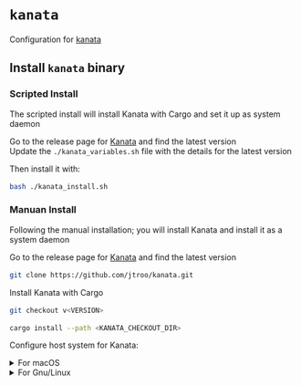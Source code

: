 # `kanata`

Configuration for [kanata](https://github.com/jtroo/kanata)

## Install `kanata` binary

### Scripted Install

The scripted install will install Kanata with Cargo and set it up as system daemon

Go to the release page for [Kanata](https://github.com/jtroo/kanata/releases) and find the latest version  
Update the `./kanata_variables.sh` file with the details for the latest version

Then install it with:
``` bash
bash ./kanata_install.sh
```

### Manuan Install

Following the manual installation; you will install Kanata and install it as a system daemon

Go to the release page for [Kanata](https://github.com/jtroo/kanata/releases) and find the latest version

``` bash
git clone https://github.com/jtroo/kanata.git
```

Install Kanata with Cargo
``` bash
git checkout v<VERSION>
```

``` bash
cargo install --path <KANATA_CHECKOUT_DIR>
```

Configure host system for Kanata:
<details>
  <summary>For macOS</summary>

  #### Install Karabiner DriverKit

  Download and install the [`Karabiner-DriverKit-VirtualHIDDevice Driver`](https://github.com/pqrs-org/Karabiner-DriverKit-VirtualHIDDevice) that is specified for the Kanata version

  Activate it:
  ``` bash
  /Applications/.Karabiner-VirtualHIDDevice-Manager.app/Contents/MacOS/Karabiner-VirtualHIDDevice-Manager activate
  ```

  Launch the daemon:
  ``` bash
    sudo '/Library/Application Support/org.pqrs/Karabiner-DriverKit-VirtualHIDDevice/Applications/Karabiner-VirtualHIDDevice-Daemon.app/Contents/MacOS/Karabiner-VirtualHIDDevice-Daemon'
  ```

  Verify that `.Karabiner-VirtualHIDDevice-Manager` has been activated  
  Under: Settings > General > Login Items & Extensions  
  Check that `.Karabiner-VirtualHIDDevice-Manager` is listed under `Extensions` and that it is activated  
  - If it is not listed there, the `.Karabiner-VirtualHIDDevice-Manager` driver must be uninstalled and installed again.  
    It may be necessary to reboot between uninstall and install, to trigger the prompt that allows `.Karabiner-VirtualHIDDevice-Manager` in `System Settings`  
  <p align="center">
    <img width="450" alt="Login Items & Extensions 1" src="./doc/login_items_and_extensions_1.png" style="vertical-align: middle;" />
    <img width="450" alt="Login Items & Extensions 2" src="./doc/login_items_and_extensions_2.png" style="vertical-align: middle;" />
  </p>

  To uninstall it:
  ``` bash
  bash '/Library/Application Support/org.pqrs/Karabiner-DriverKit-VirtualHIDDevice/scripts/uninstall/deactivate_driver.sh'
  sudo bash '/Library/Application Support/org.pqrs/Karabiner-DriverKit-VirtualHIDDevice/scripts/uninstall/remove_files.sh'
  sudo killall Karabiner-VirtualHIDDevice-Daemon
  ```

  Allow Kanata in macOS's TCC (Transparency, Consent and Control)  
  Under: Settings > Privacy and Security > Input Monitoring  
  Add the Kanata binary (from `~/.cargo/bin/kanata`) to allow it to run as a launch daemon  
  - If this is an update from a previous version, the Kanata binary must be removed and added again
  <p align="center">
    <img width="450" alt="Input Monitoring" src="./doc/input_monitoring.png" style="vertical-align: middle;" />  
  </p>

  Now is a good time to test if everything works correctly:  
  While the daemon is running, open a new terminal window and run:
  ``` bash
  sudo kanata --cfg $XDG_CONFIG_HOME/kanata/kanata.kbd
  ```
  If it doen't work, fix it before continuing

  <br/>
  <br/>

  #### Run Kanata on startup

  Define shell variables (paste these in the shell)
  ``` bash
  KANATA_BIN_PATH="$HOME/.cargo/bin/kanata"
  KANATA_CONFIG_PATH="$XDG_CONFIG_HOME/kanata/kanata.kbd"
  KANATA_SUDOERS_FILE="/etc/sudoers.d/kanata"
  KANATA_PLIST_FILE="/Library/LaunchDaemons/com.jtroo.kanata.plist"
  KARABINER_DAEMON_PLIST_FILE="/Library/LaunchDaemons/com.pqrs-org.karabiner-vhiddaemon.plist"
  KARABINER_MANAGER_PLIST_FILE="/Library/LaunchDaemons/com.pqrs-org.karabiner-vhidmanager.plist"
  ```

  Create a sudoers file entry for kanata
  ``` bash
  echo "$(whoami) ALL=(ALL) NOPASSWD: $KANATA_BIN_PATH" | sudo tee "$KANATA_SUDOERS_FILE"
  ```

  Create plist files for the LaunchDaemons
  ``` bash
  cat <<EOF | sudo tee "$KANATA_PLIST_FILE" >/dev/null
  <?xml version="1.0" encoding="UTF-8"?>
  <!DOCTYPE plist PUBLIC "-//Apple//DTD PLIST 1.0//EN" "http://www.apple.com/DTDs/PropertyList-1.0.dtd">
  <plist version="1.0">
  <dict>
      <key>Label</key>
      <string>com.jtroo.kanata</string>

      <key>ProgramArguments</key>
      <array>
          <string>$KANATA_BIN_PATH</string>
          <string>-c</string>
          <string>$KANATA_CONFIG_PATH</string>
          <string>-n</string>
      </array>

      <key>RunAtLoad</key>
      <true/>

      <key>KeepAlive</key>
      <true/>

      <key>StandardOutPath</key>
      <string>/Library/Logs/Kanata/kanata.out.log</string>

      <key>StandardErrorPath</key>
      <string>/Library/Logs/Kanata/kanata.err.log</string>
  </dict>
  </plist>
  EOF
  ```

  ``` bash
  cat <<EOF | sudo tee "$KARABINER_DAEMON_PLIST_FILE" >/dev/null
  <?xml version="1.0" encoding="UTF-8"?>
  <!DOCTYPE plist PUBLIC "-//Apple//DTD PLIST 1.0//EN" "http://www.apple.com/DTDs/PropertyList-1.0.dtd">
  <plist version="1.0">
  <dict>
      <key>Label</key>
      <string>com.pqrs-org.karabiner-vhiddaemon</string>
      <key>ProgramArguments</key>
      <array>
          <string>/Library/Application Support/org.pqrs/Karabiner-DriverKit-VirtualHIDDevice/Applications/Karabiner-VirtualHIDDevice-Daemon.app/Contents/MacOS/Karabiner-VirtualHIDDevice-Daemon</string>
      </array>
      <key>RunAtLoad</key>
      <true/>
      <key>KeepAlive</key>
      <true/>
  </dict>
  </plist>
  EOF
  ```

  ``` bash
  cat <<EOF | sudo tee "$KARABINER_MANAGER_PLIST_FILE" >/dev/null
  <?xml version="1.0" encoding="UTF-8"?>
  <!DOCTYPE plist PUBLIC "-//Apple//DTD PLIST 1.0//EN" "http://www.apple.com/DTDs/PropertyList-1.0.dtd">
  <plist version="1.0">
  <dict>
      <key>Label</key>
      <string>com.pqrs-org.karabiner-vhidmanager</string>
      <key>ProgramArguments</key>
      <array>
          <string>/Applications/.Karabiner-VirtualHIDDevice-Manager.app/Contents/MacOS/Karabiner-VirtualHIDDevice-Manager</string>
          <string>activate</string>
      </array>
      <key>RunAtLoad</key>
      <true/>
  </dict>
  </plist>
  EOF
  ```

  Load the daemons
  ``` bash
  sudo launchctl load -w "$KARABINER_MANAGER_PLIST_FILE"
  sudo launchctl load -w "$KARABINER_DAEMON_PLIST_FILE"
  sudo launchctl load -w "$KANATA_PLIST_FILE"
  ```

  ``` text
  How do I use `launchctl` again?

  TL;DR

  You typically want to use launchctl load -w and launchctl unload -w.
  start and stop are usually reserved for testing or debugging a job.
  Details

  launchctl start <label>: Starts the job. This is usually reserved just for testing or debugging a particular job.
  launchctl stop <label>: Stops the job. Opposite of start, and it's possible that the job will immediately restart if the job is configured to stay running.
  launchctl remove <label>: Removes the job from launchd, but asynchronously. It will not wait for the job to actually stop before returning, so no error handling on this one.
  launchctl load <path>: Loads and starts the job as long as the job is not "disabled."
  launchctl unload <path>: Stops and unloads the job. The job will still restart on the next login/reboot.
  launchctl load -w <path>: Loads and starts the job while also marking the job as "not disabled." The job will restart on the next login/reboot.
  launchctl unload -w <path>: Stops and unloads and disables the job. The job will NOT restart on the next login/restart.
  ```
</details>

<details>
  <summary>For Gnu/Linux</summary>

  Basically follow the guide desribed [here](https://github.com/jtroo/kanata/blob/main/docs/setup-linux.md):

  #### Grant Kanata permission to access the input and uinput subsystem

  If the uinput group does not exist, create a new group
  ``` bash
  sudo groupadd uinput
  ```

  Add your user to the input and the uinput group
  ``` bash
  sudo usermod -aG input $USER
  sudo usermod -aG uinput $USER
  ```

  Make sure the uinput device file has the right permissions.
  ``` bash
  cat <<EOF | sudo tee "$RULES_FILE"
  KERNEL=="uinput", MODE="0660", GROUP="uinput", OPTIONS+="static_node=uinput"
  EOF
  ```

  ``` bash
  sudo udevadm control --reload-rules && sudo udevadm trigger
  ```

  Make sure the uinput drivers are loaded
  ``` bash
  sudo modprobe uinput
  ```

  <br/>
  <br/>

  Now is a good time to test if everything works correctly:
  ``` bash
  sudo kanata --cfg $XDG_CONFIG_HOME/kanata/kanata.kbd
  ```
  If it doen't work, fix it before continuing

  <br/>
  <br/>

  #### Run Kanata on startup
  Create and enable a systemd daemon service
  ``` bash
  mkdir -p $XDG_CONFIG_HOME/systemd/user
  touch "$SERVICE_FILE"
  ```

  ``` bash
  cat <<EOF | sudo tee "$SERVICE_FILE" > /dev/null
  [Unit]
  Description=Kanata keyboard remapper
  Documentation=https://github.com/jtroo/kanata

  [Service]
  Environment=PATH=%h/.cargo/bin:/usr/local/bin:/usr/local/sbin:/usr/bin:/bin
  Environment=DISPLAY=:0
  Type=simple
  ExecStart=/usr/bin/sh -c 'exec ${KANATA_BIN_PATH} --cfg ${KANATA_CONFIG_PATH}'
  Restart=no

  [Install]
  WantedBy=default.target
  EOF
  ```

  ``` bash
  systemctl --user daemon-reload
  systemctl --user enable kanata.service
  systemctl --user start kanata.service
  ```
</details>
<br/>
